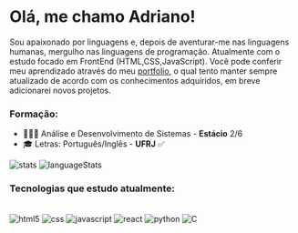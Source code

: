 
# Olá, me chamo Adriano! <br/>

Sou apaixonado por linguagens e, depois de aventurar-me nas linguagens humanas, mergulho nas linguagens de programação. Atualmente com o estudo focado em FrontEnd (HTML,CSS,JavaScript).
Você pode conferir meu aprendizado através do meu [portfolio](https://drirodri.github.io), o qual tento manter sempre atualizado de acordo com os conhecimentos adquiridos, em breve adicionarei novos projetos.

### Formação:
- 👨🏻‍🎓 Análise e Desenvolvimento de Sistemas - <strong>Estácio</strong> 2/6 <br/>
- 🎓 Letras: Português/Inglês - <strong>UFRJ</strong> ✅

<div atyle="display:inline-block">
    <img alt="stats" src="https://dri-readme-stats-git-master-adriano-rodrigues-projects-8e3baac3.vercel.app/api?username=drirodri&show_icons=true&theme=dracula"/>
    <img align="top" alt="languageStats" src="https://dri-readme-stats-git-master-adriano-rodrigues-projects-8e3baac3.vercel.app/api/top-langs/?username=drirodri&theme=dracula"/>
</div>


### Tecnologias que estudo atualmente:
<div style="display: inline_block"> <br/>
    <img align="center" alt="html5" src="https://img.shields.io/badge/HTML5-E34F26?style=for-the-badge&logo=html5&logoColor=white">
    <img align="center" alt="css" src="https://img.shields.io/badge/CSS3-1572B6?style=for-the-badge&logo=css3&logoColor=white">
    <img align="center" alt="javascript" src="https://img.shields.io/badge/JavaScript-323330?style=for-the-badge&logo=javascript&logoColor=F7DF1E">
    <img align="center" alt="react" src="https://img.shields.io/badge/React-20232A?style=for-the-badge&logo=react&logoColor=61DAFB">
    <img align="center" alt="python" src="https://img.shields.io/badge/Python-14354C?style=for-the-badge&logo=python&logoColor=white">
    <img align="center" alt="C" src="https://img.shields.io/badge/C-00599C?style=for-the-badge&logo=c&logoColor=white">
</div>
